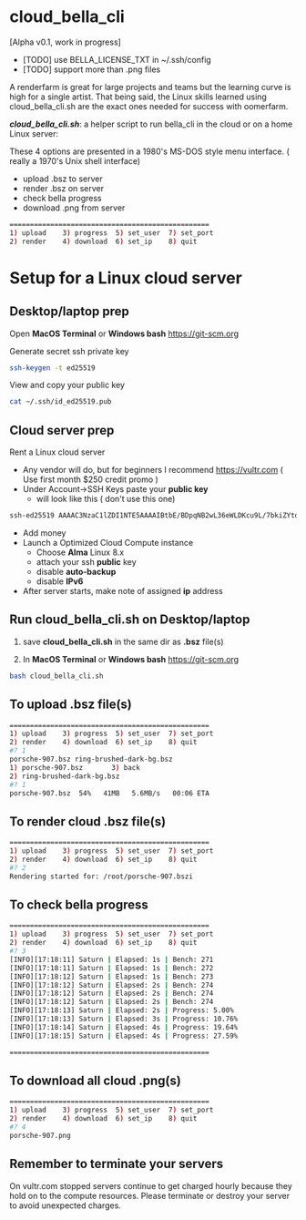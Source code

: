 # cloud_bella_cli
[Alpha v0.1, work in progress]
- [TODO] use BELLA_LICENSE_TXT in ~/.ssh/config
- [TODO] support more than .png files

A renderfarm is great for large projects and teams but the learning curve is high for a single artist. That being said, the Linux skills learned using cloud_bella_cli.sh are the exact ones needed for success with oomerfarm. 

***cloud_bella_cli.sh***: a helper script to run bella_cli in the cloud or on a home Linux server:

These 4 options are presented in a 1980's MS-DOS style menu interface. ( really a 1970's Unix shell interface)
- upload .bsz to server
- render .bsz on server
- check bella progress
- download .png from server

```sh
=================================================
1) upload    3) progress  5) set_user  7) set_port
2) render    4) download  6) set_ip    8) quit
```
# Setup for a Linux cloud server
## Desktop/laptop prep
Open **MacOS Terminal** or **Windows bash** https://git-scm.org

Generate secret ssh private key
```sh
ssh-keygen -t ed25519
```
View and copy your public key
```sh
cat ~/.ssh/id_ed25519.pub
```

## Cloud server prep
Rent a Linux cloud server
- Any vendor will do, but for beginners I recommend https://vultr.com ( Use first month $250 credit promo )
- Under Account->SSH Keys paste your **public key** 
    - will look like this ( don't use this one)
```sh
ssh-ed25519 AAAAC3NzaC1lZDI1NTE5AAAAIBtbE/BDpqNB2wL36eWLDKcu9L/7bkiZYtdRvIj2dah5 harvey@mycomputer
``````
- Add money
- Launch a Optimized Cloud Compute instance 
    - Choose **Alma** Linux 8.x
    - attach your ssh **public** key
    - disable **auto-backup**
    - disable **IPv6**
- After server starts, make note of assigned **ip** address

## Run cloud_bella_cli.sh on Desktop/laptop

1. save **cloud_bella_cli.sh** in the same dir as **.bsz** file(s)

2. In **MacOS Terminal** or **Windows bash**  https://git-scm.org
```sh
bash cloud_bella_cli.sh
```


## To upload .bsz file(s)
```sh
=================================================
1) upload    3) progress  5) set_user  7) set_port
2) render    4) download  6) set_ip    8) quit
#? 1
porsche-907.bsz ring-brushed-dark-bg.bsz
1) porsche-907.bsz	     3) back
2) ring-brushed-dark-bg.bsz
#? 1
porsche-907.bsz  54%   41MB   5.6MB/s   00:06 ETA 
```

## To render cloud .bsz file(s)
```sh
=================================================
1) upload    3) progress  5) set_user  7) set_port
2) render    4) download  6) set_ip    8) quit
#? 2
Rendering started for: /root/porsche-907.bszi
```

## To check bella progress

```sh
=================================================
1) upload    3) progress  5) set_user  7) set_port
2) render    4) download  6) set_ip    8) quit
#? 3
[INFO][17:18:11] Saturn | Elapsed: 1s | Bench: 271
[INFO][17:18:11] Saturn | Elapsed: 1s | Bench: 272
[INFO][17:18:12] Saturn | Elapsed: 1s | Bench: 273
[INFO][17:18:12] Saturn | Elapsed: 2s | Bench: 274
[INFO][17:18:12] Saturn | Elapsed: 2s | Bench: 274
[INFO][17:18:12] Saturn | Elapsed: 2s | Bench: 274
[INFO][17:18:13] Saturn | Elapsed: 2s | Progress: 5.00%
[INFO][17:18:13] Saturn | Elapsed: 3s | Progress: 10.76%
[INFO][17:18:14] Saturn | Elapsed: 4s | Progress: 19.64%
[INFO][17:18:15] Saturn | Elapsed: 4s | Progress: 27.59%

=================================================
```

## To download all cloud .png(s)

```sh
=================================================
1) upload    3) progress  5) set_user  7) set_port
2) render    4) download  6) set_ip    8) quit
#? 4
porsche-907.png                                                                             100%   15KB  90.7KB/s   00:00
```

## Remember to terminate your servers
On vultr.com stopped servers continue to get charged hourly because they hold on to the compute resources. Please terminate or destroy your server to avoid unexpected charges.
